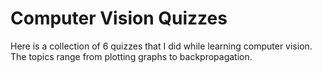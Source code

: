 # Computer Vision Quizzes

Here is a collection of 6 quizzes that I did while learning computer vision. The topics range from plotting graphs to backpropagation.
